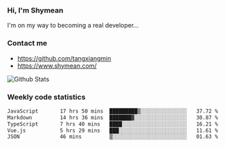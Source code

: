### Hi, I'm Shymean

I'm on my way to becoming a real developer...

### Contact me

- <https://github.com/tangxiangmin>
- <https://www.shymean.com/>

![Github Stats](https://github-readme-stats.vercel.app/api?username=tangxiangmin&show_icons=true&theme=dark)


###  Weekly code statistics

<!--START_SECTION:waka-->

```txt
JavaScript       17 hrs 50 mins  █████████▒░░░░░░░░░░░░░░░   37.72 %
Markdown         14 hrs 36 mins  ███████▓░░░░░░░░░░░░░░░░░   30.87 %
TypeScript       7 hrs 40 mins   ████░░░░░░░░░░░░░░░░░░░░░   16.21 %
Vue.js           5 hrs 29 mins   ███░░░░░░░░░░░░░░░░░░░░░░   11.61 %
JSON             46 mins         ▒░░░░░░░░░░░░░░░░░░░░░░░░   01.63 %
```

<!--END_SECTION:waka-->
